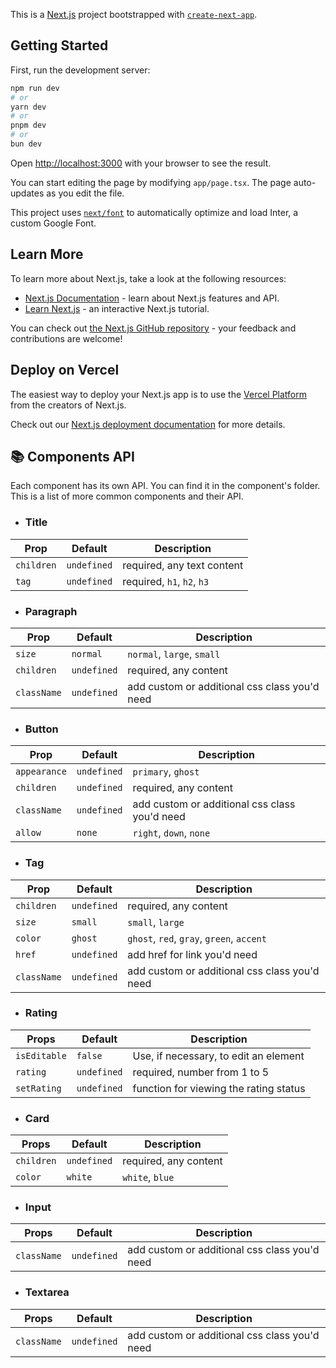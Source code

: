 This is a [Next.js](https://nextjs.org/) project bootstrapped with [`create-next-app`](https://github.com/vercel/next.js/tree/canary/packages/create-next-app).

## Getting Started

First, run the development server:

```bash
npm run dev
# or
yarn dev
# or
pnpm dev
# or
bun dev
```

Open [http://localhost:3000](http://localhost:3000) with your browser to see the result.

You can start editing the page by modifying `app/page.tsx`. The page auto-updates as you edit the file.

This project uses [`next/font`](https://nextjs.org/docs/basic-features/font-optimization) to automatically optimize and load Inter, a custom Google Font.

## Learn More

To learn more about Next.js, take a look at the following resources:

- [Next.js Documentation](https://nextjs.org/docs) - learn about Next.js features and API.
- [Learn Next.js](https://nextjs.org/learn) - an interactive Next.js tutorial.

You can check out [the Next.js GitHub repository](https://github.com/vercel/next.js/) - your feedback and contributions are welcome!

## Deploy on Vercel

The easiest way to deploy your Next.js app is to use the [Vercel Platform](https://vercel.com/new?utm_medium=default-template&filter=next.js&utm_source=create-next-app&utm_campaign=create-next-app-readme) from the creators of Next.js.

Check out our [Next.js deployment documentation](https://nextjs.org/docs/deployment) for more details.

## 📚 Components API

Each component has its own API. You can find it in the component's folder. This
is a list of more common components and their API.


- ### Title

| Prop        | Default     | Description                                   |
| ----------- | ----------- | --------------------------------------------- |
| `children`  | `undefined` | required, any text content                    |
| `tag`       | `undefined` | required, `h1`, `h2`, `h3`                    |

- ### Paragraph

| Prop        | Default     | Description                                   |
| ----------- | ----------- | --------------------------------------------- |
| `size`      | `normal`    | `normal`, `large`, `small`                    |
| `children`  | `undefined` | required, any content                         |
| `className` | `undefined` | add custom or additional css class you'd need |

- ### Button

| Prop        | Default     | Description                                   |
| ----------- | ----------- | --------------------------------------------- |
| `appearance`| `undefined` | `primary`, `ghost`                            |
| `children`  | `undefined` | required, any content                         |
| `className` | `undefined` | add custom or additional css class you'd need |
| `allow`     | `none`      | `right`, `down`, `none`                       |

- ### Tag 

| Prop        | Default     | Description                                   |
| ----------- | ----------- | --------------------------------------------- |
| `children`  | `undefined` | required, any content                         |
| `size`      | `small`     | `small`, `large`                              |    
| `color`     | `ghost`     | `ghost`, `red`, `gray`, `green`, `accent`     |
| `href`      | `undefined` | add href for link you'd need                  |
| `className` | `undefined` | add custom or additional css class you'd need |

- ### Rating

| Props       | Default     | Description                                   |
| ----------- | ----------- | --------------------------------------------- |
| `isEditable`| `false`     | Use, if necessary, to edit an element         |
| `rating`    | `undefined` | required, number from 1 to 5                  |                              |
| `setRating` | `undefined` | function for viewing the rating status        |

- ### Card 

| Props       | Default     | Description                                   |
| ----------- | ----------- | --------------------------------------------- |
| `children`  | `undefined` | required, any content                         |
| `color`     | `white`     | `white`, `blue`                               |

- ### Input

| Props       | Default     | Description                                   |
| ----------- | ----------- | --------------------------------------------- |
| `className` | `undefined` | add custom or additional css class you'd need |  

- ### Textarea

| Props       | Default     | Description                                   |
| ----------- | ----------- | --------------------------------------------- |
| `className` | `undefined` | add custom or additional css class you'd need |